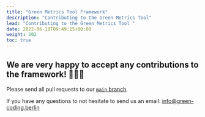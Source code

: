 ```yaml
---
title: "Green Metrics Tool Framework"
description: "Contributing to the Green Metrics Tool"
lead: "Contributing to the Green Metrics Tool "
date: 2022-06-10T09:49:15+00:00
weight: 202
toc: true
---
```


## We are very happy to accept any contributions to the framework! 🥳🎉😍

Please send all pull requests to our [`main` branch](https://github.com/green-coding-berlin/green-metrics-tool/tree/dev).

If you have any questions to not hesitate to send us an email: [info@green-coding.berlin](mailto:info@green-coding.berlin)
